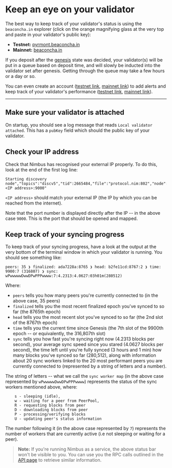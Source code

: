 # Keep an eye on your validator
 
 
The best way to keep track of your validator's status is using the `beaconcha.in` explorer (click on the orange magnifying glass at the very top and paste in your validator's public key):
 
 - **Testnet:** [pyrmont.beaconcha.in](https:/pyrmont.beaconcha.in) 
 - **Mainnet:** [beaconcha.in](https://beaconcha.in/)
 
If you deposit after the [genesis](https://hackmd.io/@benjaminion/genesis) state was decided, your validator(s) will be put in a queue based on deposit time, and will slowly be inducted into the validator set after genesis. Getting through the queue may take a few hours or a day or so.

 
You can even create an account ([testnet link](https://pyrmont.beaconcha.in/register), [mainnet link](https://beaconcha.in/register)) to add alerts and keep track of your validator's performance ([testnet link](https://pyrmont.beaconcha.in/dashboard), [mainnet link](https://beaconcha.in/dashboard)).

-------------------------------

## Make sure your validator is attached

On startup, you should see a log message that reads `Local validator attached`. This has a `pubKey` field which should the public key of your validator.

## Check your IP address

Check that Nimbus has recognised your external IP properly. To do this, look at the end of the first log line:

```
Starting discovery node","topics":"discv5","tid":2665484,"file":"protocol.nim:802","node":"b9*ee2235:<IP address>:9000"
```

`<IP address>` should match your external IP (the IP by which you can be reached from the internet).

Note that the port number is displayed directly after the IP -- in the above case `9000`. This is the port that should be opened and mapped.

## Keep track of your syncing progress

To keep track of your syncing progress, have a look at the output at the very bottom of the terminal window in which your validator is running. You should see something like:

```
peers: 35 ❯ finalized: ada7228a:8765 ❯ head: b2fe11cd:8767:2 ❯ time: 9900:7 (316807) ❯ sync: wPwwwwwDwwDPwPPPwwww:7:4.2313:4.0627:03h01m(280512)
```

Where:
- `peers` tells you how many peers you're currently connected to (in the above case, 35 peers)
- `finalized` tells you the most recent finalized epoch you've synced to so far (the 8765th epoch)
- `head` tells you the most recent slot you've synced to so far (the 2nd slot of the 8767th epoch)
- `time` tells you the current time since Genesis (the 7th slot of the 9900th epoch -- or equivalently, the 316,807th slot)
- `sync` tells you how fast you're syncing right now (4.2313 blocks per second), your average sync speed since you stared (4.0627 blocks per second), the time left until you're fully synced (3 hours and 1 min) how many blocks you've synced so far (280,512), along with information about 20 sync workers linked to the 20 most performant peers you are currently connected to (represented by a string of letters and a number).

The string of letters -- what we call the `sync worker map` (in the above case represented by `wPwwwwwDwwDPwPPPwwww`) represents the status of the sync workers mentioned above, where:

```
    s - sleeping (idle),
    w - waiting for a peer from PeerPool,
    R - requesting blocks from peer
    D - downloading blocks from peer
    P - processing/verifying blocks
    U - updating peer's status information
```

The number following it (in the above case represented by `7`) represents the number of workers that are currently active (i.e not sleeping or waiting for a peer).

> **Note:** If you're running Nimbus as a service, the above status bar won't be visible to you. You can use you the RPC calls outlined in the [API page](./api.md) to retrieve similar information.


